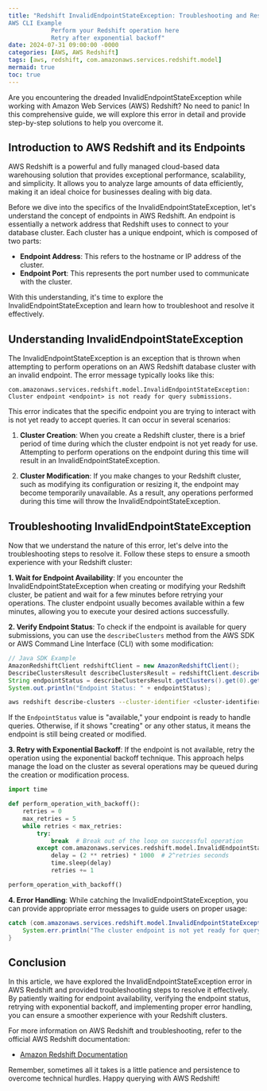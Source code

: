 ```yaml
---
title: "Redshift InvalidEndpointStateException: Troubleshooting and Resolving AWS Redshift Endpoint Errors
AWS CLI Example
            Perform your Redshift operation here
            Retry after exponential backoff"
date: 2024-07-31 09:00:00 -0000
categories: [AWS, AWS Redshift]
tags: [aws, redshift, com.amazonaws.services.redshift.model]
mermaid: true
toc: true
---
```



Are you encountering the dreaded InvalidEndpointStateException while working with Amazon Web Services (AWS) Redshift? No need to panic! In this comprehensive guide, we will explore this error in detail and provide step-by-step solutions to help you overcome it.

## Introduction to AWS Redshift and its Endpoints

AWS Redshift is a powerful and fully managed cloud-based data warehousing solution that provides exceptional performance, scalability, and simplicity. It allows you to analyze large amounts of data efficiently, making it an ideal choice for businesses dealing with big data.

Before we dive into the specifics of the InvalidEndpointStateException, let's understand the concept of endpoints in AWS Redshift. An endpoint is essentially a network address that Redshift uses to connect to your database cluster. Each cluster has a unique endpoint, which is composed of two parts:

- **Endpoint Address**: This refers to the hostname or IP address of the cluster.
- **Endpoint Port**: This represents the port number used to communicate with the cluster.

With this understanding, it's time to explore the InvalidEndpointStateException and learn how to troubleshoot and resolve it effectively.

## Understanding InvalidEndpointStateException

The InvalidEndpointStateException is an exception that is thrown when attempting to perform operations on an AWS Redshift database cluster with an invalid endpoint. The error message typically looks like this:

```
com.amazonaws.services.redshift.model.InvalidEndpointStateException: Cluster endpoint <endpoint> is not ready for query submissions.
```

This error indicates that the specific endpoint you are trying to interact with is not yet ready to accept queries. It can occur in several scenarios:

1. **Cluster Creation**: When you create a Redshift cluster, there is a brief period of time during which the cluster endpoint is not yet ready for use. Attempting to perform operations on the endpoint during this time will result in an InvalidEndpointStateException.

2. **Cluster Modification**: If you make changes to your Redshift cluster, such as modifying its configuration or resizing it, the endpoint may become temporarily unavailable. As a result, any operations performed during this time will throw the InvalidEndpointStateException.

## Troubleshooting InvalidEndpointStateException

Now that we understand the nature of this error, let's delve into the troubleshooting steps to resolve it. Follow these steps to ensure a smooth experience with your Redshift cluster:

**1. Wait for Endpoint Availability**: If you encounter the InvalidEndpointStateException when creating or modifying your Redshift cluster, be patient and wait for a few minutes before retrying your operations. The cluster endpoint usually becomes available within a few minutes, allowing you to execute your desired actions successfully.

**2. Verify Endpoint Status**: To check if the endpoint is available for query submissions, you can use the `describeClusters` method from the AWS SDK or AWS Command Line Interface (CLI) with some modification:

```java
// Java SDK Example
AmazonRedshiftClient redshiftClient = new AmazonRedshiftClient();
DescribeClustersResult describeClustersResult = redshiftClient.describeClusters();
String endpointStatus = describeClustersResult.getClusters().get(0).getEndpoint().getEndpointStatus();
System.out.println("Endpoint Status: " + endpointStatus);
```

```bash
aws redshift describe-clusters --cluster-identifier <cluster-identifier> --query 'Clusters[0].Endpoint.EndpointStatus'
```

If the `EndpointStatus` value is "available," your endpoint is ready to handle queries. Otherwise, if it shows "creating" or any other status, it means the endpoint is still being created or modified.

**3. Retry with Exponential Backoff**: If the endpoint is not available, retry the operation using the exponential backoff technique. This approach helps manage the load on the cluster as several operations may be queued during the creation or modification process.

```python
import time

def perform_operation_with_backoff():
    retries = 0
    max_retries = 5
    while retries < max_retries:
        try:
            break  # Break out of the loop on successful operation
        except com.amazonaws.services.redshift.model.InvalidEndpointStateException:
            delay = (2 ** retries) * 1000  # 2^retries seconds
            time.sleep(delay)
            retries += 1

perform_operation_with_backoff()
```

**4. Error Handling**: While catching the InvalidEndpointStateException, you can provide appropriate error messages to guide users on proper usage:

```java
catch (com.amazonaws.services.redshift.model.InvalidEndpointStateException e) {
    System.err.println("The cluster endpoint is not yet ready for query submissions. Please retry.");
}
```

## Conclusion

In this article, we have explored the InvalidEndpointStateException error in AWS Redshift and provided troubleshooting steps to resolve it effectively. By patiently waiting for endpoint availability, verifying the endpoint status, retrying with exponential backoff, and implementing proper error handling, you can ensure a smoother experience with your Redshift clusters.

For more information on AWS Redshift and troubleshooting, refer to the official AWS Redshift documentation:

- [Amazon Redshift Documentation](https://docs.aws.amazon.com/redshift/latest/gsg/getting-started.html)

Remember, sometimes all it takes is a little patience and persistence to overcome technical hurdles. Happy querying with AWS Redshift!

